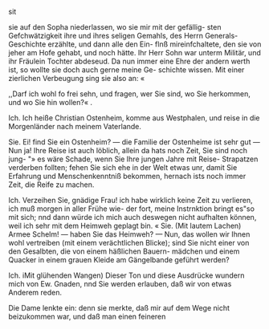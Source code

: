 sit

sie auf den Sopha niederlassen, wo sie mir mit der gefällig-
sten Gefchwätzigkeit ihre und ihres seligen Gemahls, des
Herrn Generals- Geschichte erzählte, und dann alle den Ein-
flnß mireinfchaltete, den sie von jeher am Hofe gehabt, und
noch hätte. Ihr Herr Sohn war unterm Militär, und ihr
Fräulein Tochter abdeseud. Da nun immer eine Ehre der
andern werth ist, so wollte sie doch auch gerne meine Ge-
schichte wissen. Mit einer zierlichen Verbeugung sing sie
also an: «

,,Darf ich wohl fo frei sehn, und fragen, wer Sie sind,
wo Sie herkommen, und wo Sie hin wollen?« .

Ich. Ich heiße Christian Ostenheim, komme aus
Westphalen, und reise in die Morgenländer nach meinem
Vaterlande.

Sie. Ei! find Sie ein Ostenheim? — die Familie
der Ostenheime ist sehr gut — Nun ja! Ihre Reise ist
auch löblich, allein da hats noch Zeit, Sie sind noch jung-
"» es wäre Schade, wenn Sie Ihre jungen Jahre mit Reise-
Strapatzen verderben follten; fehen Sie sich ehe in der Welt
etwas unr, damit Sie Erfahrung und Menschenkenntniß
bekommen, hernach ists noch immer Zeit, die Reife zu machen.

Ich. Verzeihen Sie, gnädige Frau! ich habe wirklich
keine Zeit zu verlieren, ich muß morgen in aller Frühe wie-
der fort, meine Instrnktion bringt es"so mit sich; nnd dann
würde ich mich auch deswegen nicht aufhalten können, weil
ich sehr mit dem Heimweh geplagt bin.
« Sie. (Mit lautem Lachen) Armee Schelm! — haben
Sie das Heimweh? — Nun, das wollen wir Ihnen wohl
vertreiben (mit einem verächtlichen Blicke); sind Sie nicht
einer von den Gesalbten, die von einem häßlichen Bauern-
mädchen und einem Quacker in einem grauen Kleide am
Gängelbande geführt werden?

Ich. iMit glühenden Wangen) Dieser Ton und diese
Ausdrücke wundern mich von Ew. Gnaden, nnd Sie werden
erlauben, daß wir von etwas Anderem reden.

Die Dame lenkte ein: denn sie merkte, daß mir auf dem
Wege nicht beizukommen war, und daß man einen feineren

